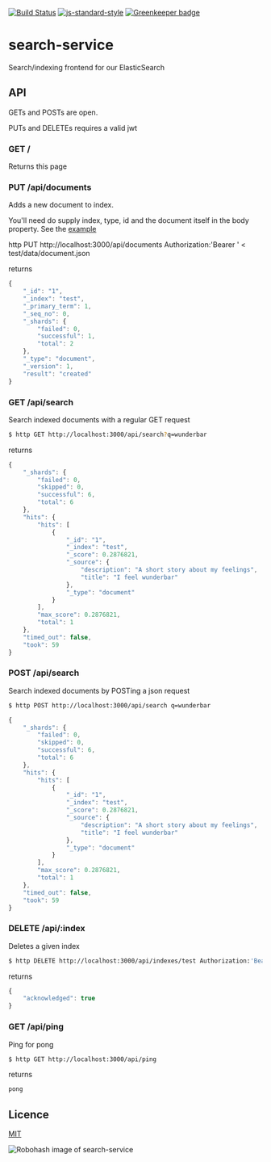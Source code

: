 [![Build Status](https://travis-ci.org/telemark/search-service.svg?branch=master)](https://travis-ci.org/telemark/search-service)
[![js-standard-style](https://img.shields.io/badge/code%20style-standard-brightgreen.svg?style=flat)](https://github.com/feross/standard)
[![Greenkeeper badge](https://badges.greenkeeper.io/telemark/search-service.svg)](https://greenkeeper.io/)

# search-service

Search/indexing frontend for our ElasticSearch

## API

GETs and POSTs are open.

PUTs and DELETEs requires a valid jwt

### GET /

Returns this page

### PUT /api/documents

Adds a new document to index.

You'll need do supply index, type, id and the document itself in the body property. See the [example](test/data/document.json)

http PUT http://localhost:3000/api/documents Authorization:'Bearer <jwt-token>' < test/data/document.json

returns

```JavaScript
{
    "_id": "1",
    "_index": "test",
    "_primary_term": 1,
    "_seq_no": 0,
    "_shards": {
        "failed": 0,
        "successful": 1,
        "total": 2
    },
    "_type": "document",
    "_version": 1,
    "result": "created"
}
```

### GET /api/search

Search indexed documents with a regular GET request

```sh
$ http GET http://localhost:3000/api/search?q=wunderbar
```

returns

```JavaScript
{
    "_shards": {
        "failed": 0,
        "skipped": 0,
        "successful": 6,
        "total": 6
    },
    "hits": {
        "hits": [
            {
                "_id": "1",
                "_index": "test",
                "_score": 0.2876821,
                "_source": {
                    "description": "A short story about my feelings",
                    "title": "I feel wunderbar"
                },
                "_type": "document"
            }
        ],
        "max_score": 0.2876821,
        "total": 1
    },
    "timed_out": false,
    "took": 59
}
```

### POST /api/search

Search indexed documents by POSTing a json request

```sh
$ http POST http://localhost:3000/api/search q=wunderbar
```

```JavaScript
{
    "_shards": {
        "failed": 0,
        "skipped": 0,
        "successful": 6,
        "total": 6
    },
    "hits": {
        "hits": [
            {
                "_id": "1",
                "_index": "test",
                "_score": 0.2876821,
                "_source": {
                    "description": "A short story about my feelings",
                    "title": "I feel wunderbar"
                },
                "_type": "document"
            }
        ],
        "max_score": 0.2876821,
        "total": 1
    },
    "timed_out": false,
    "took": 59
}
```

### DELETE /api/:index

Deletes a given index

```sh
$ http DELETE http://localhost:3000/api/indexes/test Authorization:'Bearer <jwt-token>'
```

returns

```JavaScript
{
    "acknowledged": true
}
```

### GET /api/ping

Ping for pong

```sh
$ http GET http://localhost:3000/api/ping
```

returns

```sh
pong
```

## Licence

[MIT](LICENSE)

![Robohash image of search-service](https://robots.kebabstudios.party/search-service.png "Robohash image of search-service")